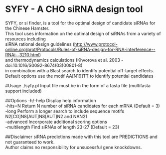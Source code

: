 # SYFY - A CHO siRNA design tool
SYFY, or si finder, is a tool for the optimal design of candidate siRNAs for the Chinese Hamster.<BR>This tool uses information on the optimal design of siRNAs from a variety of resources including<br>siRNA rational design guidelines (http://www.protocol-online.org/prot/Protocols/Rules-of-siRNA-design-for-RNA-interference--RNAi--3210.html)<br>and thermodynamics calculations (Khvorova et al. 2003 - doi:10.1016/S0092-8674(03)00801-8)<br>in combination with a Blast search to identify potential off-target effects.<br>Default options use the motif AA[N19]TT to identify potential candidates


#Usage
./syfy.pl <options> <filename>
Input file must be in the form of a fasta file (multifasta support included)

##Options
-h/-help	Display help information<br>
-hits=N		Return N number of siRNA candidates for each mRNA (Default = 3) 
-long		Perform a longer search to include sequence motifs N2[CG]N8[AUT]N8[AUT]N2 and NAN21<br>
-advanced	Incorporate additional scoring options<br>
-multilength	Find siRNAs of length 23-27 (Default = 23)<br>

##Disclaimer
siRNA predictions made with this tool are PREDICTIONS and not guaranteed to work. <br>
Author claims no responsibility for unsucessful gene knockdowns.
